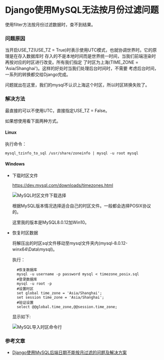 # Django使用MySQL无法按月份过滤问题

使用filter方法按月份过滤数据时，查不到结果。

### 问题原因

当开启USE_TZ(USE_TZ = True)时表示使用UTC模式，也就协调世界时。它的原理是在存入数据库时
存入的不是本地时间而是世界统一时间，当我们前端渲染时再按对应的时区进行改变。所有我们指定
了时区为上海(TIME_ZONE = 'Asia/Shanghai')。这样的好处时当我们处理后台时间时，不需要
考虑后台时间，一系列的转换都交给Django完成。

问题就出在这里，我们的mysql不认识上海这个时区，所以时区转换失败了。

### 解决方法
最直接的可以不使用UTC，直接指定USE_TZ = False。

如果想使用看下面两种方式。
#### Linux
执行命令：

    mysql_tzinfo_to_sql /usr/share/zoneinfo | mysql -u root mysql

#### Windows
- 下载时区文件

     https://dev.mysql.com/downloads/timezones.html
     
     ![MySQL时区文件下载选择](https://s2.ax1x.com/2019/05/05/E02Xlt.png)
         
    根据MySQL版本情况选择适合自己的时区文件。一般都会选择POSIX协议的。
    
    这里我的版本是MySQL8.0.12加Win10。
- 恢复时区数据

    将解压出的时区sql文件移动至mysql文件夹内(mysql-8.0.12-winx64\Data\mysql)。

    执行：
    
        #恢复数据库
        mysql -u username -p password mysql < timezone_posix.sql
        #登录数据库
        mysql -u root -p
        #设置时区
        set global time_zone = 'Asia/Shanghai';
        set session time_zone = 'Asia/Shanghai';
        #验证设置
        select @@global.time_zone,@@session.time_zone;
    
    显示如下:
    
    ![MySQL导入时区命令行](https://s2.ax1x.com/2019/05/05/E02j6P.png)

### 参考文章

- [Django使用MySQL后端日期不能按月过滤的问题及解决方案](https://chowyi.com/Django%E4%BD%BF%E7%94%A8MySQL%E5%90%8E%E7%AB%AF%E6%97%A5%E6%9C%9F%E4%B8%8D%E8%83%BD%E6%8C%89%E6%9C%88%E8%BF%87%E6%BB%A4%E7%9A%84%E9%97%AE%E9%A2%98%E5%8F%8A%E8%A7%A3%E5%86%B3%E6%96%B9%E6%A1%88/)
